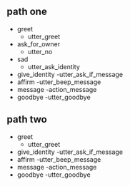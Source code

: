 ## path one
* greet
  - utter_greet
* ask_for_owner
  - utter_no
* sad
  - utter_ask_identity
* give_identity
  -utter_ask_if_message
*  affirm
  -utter_beep_message
* message
  -action_message
* goodbye
  -utter_goodbye

## path two
* greet
  - utter_greet
* give_identity
  -utter_ask_if_message
*  affirm
  -utter_beep_message
* message
  -action_message
* goodbye
  -utter_goodbye

